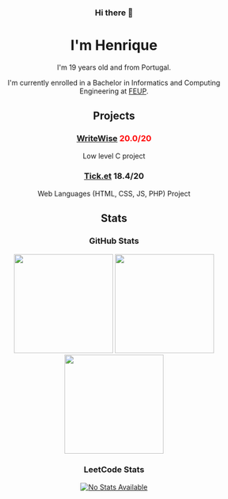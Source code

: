 
<div align="center">
  <h3> Hi there 👋 </h3>
  <h1> I'm Henrique</h1>

  <p>I'm 19 years old and from Portugal.</p>
  
  I'm currently enrolled in a Bachelor in Informatics and Computing Engineering at [FEUP](https://sigarra.up.pt/feup/pt/web_page.Inicial).
  
  <h2> Projects </h2>
  
  <h3>
    <a href="https://github.com/HenriqueCaridade/WriteWise">WriteWise</a>
    <span style="color:red;">20.0/20</span>
  </h3>
  <p>Low level C project</p>
    
  <h3>
    <a href="https://github.com/HenriqueCaridade/TicketManager">Tick.et</a>
    18.4/20
  </h3>
    <p>Web Languages (HTML, CSS, JS, PHP) Project</p>
  
  <h2> Stats </h2>
  
  <h3> GitHub Stats </h3>
  <div align="center">
    <img height="200em" src="https://github-readme-stats.vercel.app/api?username=HenriqueCaridade&show_icons=true&include_all_commits=true&count_private=true&theme=dark"/>
    <img height="200em" src="https://github-readme-stats.vercel.app/api/top-langs/?username=HenriqueCaridade&langs_count=5&layout=donut&theme=dark"/><br>
    <img height="200em" src="https://github-readme-streak-stats.herokuapp.com/?user=HenriqueCaridade&count_private=true&theme=dark">
  </div>

  <h3> LeetCode Stats </h3>
  <a href="https://leetcode.com/HenriqueCaridade">
    <img alt="No Stats Available" src="https://leetcard.jacoblin.cool/HenriqueCaridade?theme=dark&font=Consolas">
  </a>

<!--
**HenriqueCaridade/HenriqueCaridade** is a ✨ _special_ ✨ repository because its `README.md` (this file) appears on your GitHub profile.

Here are some ideas to get you started:

- 🔭 I’m currently working on ...
- 🌱 I’m currently learning ...
- 👯 I’m looking to collaborate on ...
- 🤔 I’m looking for help with ...
- 💬 Ask me about ...
- 📫 How to reach me: ...
- 😄 Pronouns: ...
- ⚡ Fun fact: ...
-->
</div>
